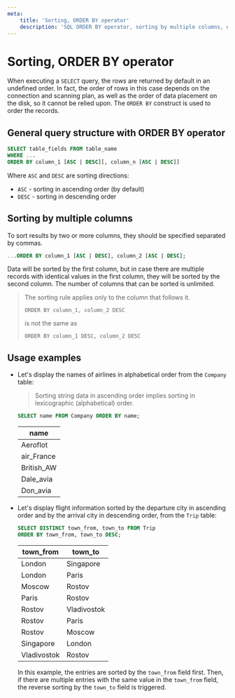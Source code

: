 ```yaml
---
meta:
    title: 'Sorting, ORDER BY operator'
    description: 'SQL ORDER BY operator, sorting by multiple columns, examples of usage'
---
```


# Sorting, ORDER BY operator

When executing a `SELECT` query, the rows are returned by default in an undefined order.
In fact, the order of rows in this case depends on the connection and scanning plan, as well as the order of data placement on the disk,
so it cannot be relied upon. The `ORDER BY` construct is used to order the records.

## General query structure with ORDER BY operator

```sql
SELECT table_fields FROM table_name
WHERE ...
ORDER BY column_1 [ASC | DESC][, column_n [ASC | DESC]]
```

Where `ASC` and `DESC` are sorting directions:

- `ASC` - sorting in ascending order (by default)
- `DESC` - sorting in descending order

## Sorting by multiple columns

To sort results by two or more columns, they should be specified separated by commas.

```sql
...ORDER BY column_1 [ASC | DESC], column_2 [ASC | DESC];
```

Data will be sorted by the first column, but in case there are multiple records with identical values in the first column, they will be sorted by the second column.
The number of columns that can be sorted is unlimited.

> The sorting rule applies only to the column that follows it.
>
> `ORDER BY column_1, column_2 DESC`
>
> is not the same as
>
> `ORDER BY column_1 DESC, column_2 DESC`

## Usage examples

- Let's display the names of airlines in alphabetical order from the `Company` table:

  > Sorting string data in ascending order implies sorting in lexicographic (alphabetical) order.

  ```sql
  SELECT name FROM Company ORDER BY name;
  ```

  | name       |
  | ---------- |
  | Aeroflot   |
  | air_France |
  | British_AW |
  | Dale_avia  |
  | Don_avia   |

- Let's display flight information sorted by the departure city in ascending order and by the arrival city in descending order, from the `Trip` table:

  ```sql
  SELECT DISTINCT town_from, town_to FROM Trip
  ORDER BY town_from, town_to DESC;
  ```

  | town_from   | town_to     |
  | ----------- | ----------- |
  | London      | Singapore   |
  | London      | Paris       |
  | Moscow      | Rostov      |
  | Paris       | Rostov      |
  | Rostov      | Vladivostok |
  | Rostov      | Paris       |
  | Rostov      | Moscow      |
  | Singapore   | London      |
  | Vladivostok | Rostov      |

  In this example, the entries are sorted by the `town_from` field first. Then, if there are multiple entries with the same value in the `town_from` field, \
  the reverse sorting by the `town_to` field is triggered.

